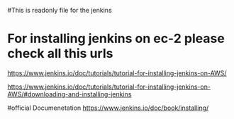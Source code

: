 #This is readonly file for the jenkins

# For installing jenkins on ec-2 please check all this urls
https://www.jenkins.io/doc/tutorials/tutorial-for-installing-jenkins-on-AWS/

https://www.jenkins.io/doc/tutorials/tutorial-for-installing-jenkins-on-AWS/#downloading-and-installing-jenkins

#official Documenetation
https://www.jenkins.io/doc/book/installing/

